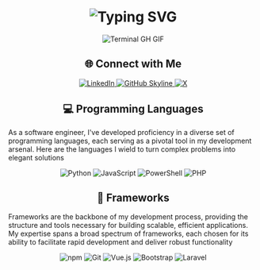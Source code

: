 <div align="center">
    <h1><img src="https://readme-typing-svg.herokuapp.com?font=Jetbrains+mono&size=40&duration=3000&color=33FF33&center=true&vCenter=true&width=735&lines=Hey..+I'm+Abdulla+Al+Noman;Welcome+in+my+Github" alt="Typing SVG"/></h1>
    <p><img src="termina-gh.gif" alt="Terminal GH GIF" /></p>
</div>

<h2 align="center" >  🌐 Connect with Me </h2>

<div align="center">
  <a href="https://www.linkedin.com/in/nomanabdulla/" target="_blank">
    <img src="https://img.shields.io/badge/Connect%20on%20LinkedIn-%230077B5.svg?&style=for-the-badge&logo=linkedin&logoColor=white" alt="LinkedIn"/>
</a>

<a href="https://github.com/DisneyCoder/DisneyCoder" target="_blank">
    <img src="https://img.shields.io/badge/View%20on%20GitHub-%230077B5.svg?&style=for-the-badge&logo=github&logoColor=white" alt="GitHub Skyline"/>
</a>
<a href="https://x.com/aanoman2863" target="_blank">
    <img src="https://img.shields.io/badge/Connet%20on%20X-%230077B5.svg?&style=for-the-badge&logo=x&logoColor=white" alt="X"/>
</a>

</div>
<h2 align="center" class="section-heading">💻 Programming Languages</h2>
<p> As a software engineer, I've developed proficiency in a diverse set of programming languages, each serving as a pivotal tool in my development arsenal. Here are the languages I wield to turn complex problems into elegant solutions</p>
<div align="center">
  <img src="https://img.shields.io/badge/Python-3776AB?style=for-the-badge&logo=python&logoColor=white" alt="Python"/>
  <img src="https://img.shields.io/badge/JavaScript-F7DF1E?style=for-the-badge&logo=javascript&logoColor=black" alt="JavaScript"/>
  <img src="https://img.shields.io/badge/PowerShell-0A0A0A?style=for-the-badge&logo=powershell&logoColor=white" alt="PowerShell"/>
  <img src="https://img.shields.io/badge/PHP-5391FE?style=for-the-badge&logo=php&logoColor=white" alt="PHP"/>
</div>
<h2 align="center" class="section-heading">🔧 Frameworks</h2>
<p>Frameworks are the backbone of my development process, providing the structure and tools necessary for building scalable, efficient applications. My expertise spans a broad spectrum of frameworks, each chosen for its ability to facilitate rapid development and deliver robust functionality</p>
<div align="center">
  <img src="https://img.shields.io/badge/npm-CB3837?style=for-the-badge&logo=npm&logoColor=white" alt="npm"/>
  <img src="https://img.shields.io/badge/Git-F05032?style=for-the-badge&logo=git&logoColor=white" alt="Git"/>
  <img src="https://img.shields.io/badge/Vue.js-4FC08D?style=for-the-badge&logo=vuedotjs&logoColor=white" alt="Vue.js"/>
  <img src="https://img.shields.io/badge/Bootstrap-7952B3?style=for-the-badge&logo=bootstrap&logoColor=white" alt="Bootstrap"/>
  <img src="https://img.shields.io/badge/Laravel-F05032?style=for-the-badge&logo=laravel&logoColor=white" alt="Laravel"/>
</div>
